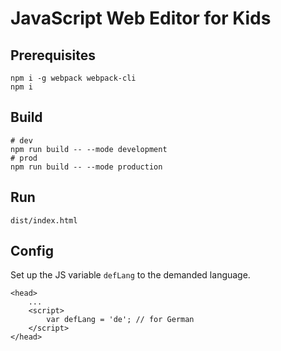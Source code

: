 # JavaScript Web Editor for Kids

## Prerequisites
```
npm i -g webpack webpack-cli
npm i
```

## Build 
```
# dev
npm run build -- --mode development
# prod
npm run build -- --mode production
```

## Run
```
dist/index.html
```

## Config
Set up the JS variable `defLang` to the demanded language.
```
<head>
    ...
    <script>
        var defLang = 'de'; // for German
    </script>
</head>
```  
